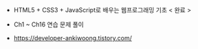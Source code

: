 * HTML5 + CSS3 + JavaScript로 배우는 웹프로그래밍 기초 < 완료 >

* Ch1 ~ Ch16 연습 문제 풀이

* https://developer-ankiwoong.tistory.com/